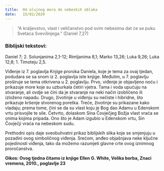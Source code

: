 ```yaml
---
title:  Od olujnog mora do nebeskih oblaka
date:   15/02/2020
---
```


> <p></p>
> “A kraljevstvo, vlast i veličanstvo pod svim nebesima dat će se puku Svetaca Svevišnjega.” (Daniel 7,27)

### Biblijski tekstovi:
Daniel 7; 2. Solunjanima 2,1-12; Rimljanima 8,1; Marko 13,26; Luka 9,26; Luka 12,8; 1. Timoteju 2,5.

Viđenje iz 7. poglavlja Knjige proroka Daniela, koje je tema za ovaj tjedan, podudara se sa snom iz 2. poglavlja iste knjige. Međutim, u 7. poglavlju proširuje se tema otkrivena u 2. poglavlju. Prvo, viđenje je objavljeno noću i prikazuje more koje su uzburkala četiri vjetra. Tama i voda upućuju na stvaranje, ali ovdje se čini da je stvaranje na neki način izobličeno ili izloženo napadu. Drugo, životinje u viđenju su nečiste i hibridne, što prikazuje kršenje stvorenog poretka. Treće, životinje su prikazane kako vladaju; prema tome, čini se da su vlast koju je Bog dao Adamu u Edenskom vrtu prisvojile te sile. Četvrto, dolaskom Sina Čovječjeg Božja vlast vraća se onima kojima pripada. Ono što je Adam izgubio u Edenskom vrtu, Sin Čovječji vraća na nebeskom sudu.

Prethodni opis daje sveobuhvatni prikaz biblijskih slika koje se smjenjuju u pozadini ovog simboličnog viđenja. Srećom, anđeo objašnjava neke ključne pojedinosti viđenja, tako da možemo razumjeti glavne crte ovog iznimnog proročanstva.

**Oikos: Ovog tjedna čitamo iz knjige Ellen G. White, Velika borba, Znaci vremena, 2010., poglavlje 23**
